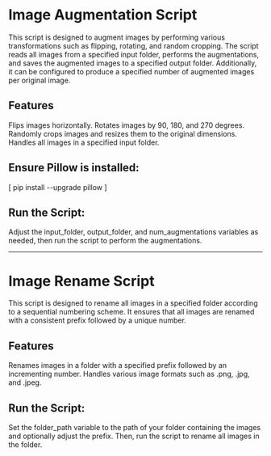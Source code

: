 # Image Augmentation Script

This script is designed to augment images by performing various transformations such as flipping, rotating, and random cropping. The script reads all images from a specified input folder, performs the augmentations, and saves the augmented images to a specified output folder. Additionally, it can be configured to produce a specified number of augmented images per original image.

## Features
Flips images horizontally.
Rotates images by 90, 180, and 270 degrees.
Randomly crops images and resizes them to the original dimensions.
Handles all images in a specified input folder.

## Ensure Pillow is installed:
[ pip install --upgrade pillow ]

## Run the Script:
Adjust the input_folder, output_folder, and num_augmentations variables as needed, then run the script to perform the augmentations.

--------------------------------------------------

# Image Rename Script
This script is designed to rename all images in a specified folder according to a sequential numbering scheme. It ensures that all images are renamed with a consistent prefix followed by a unique number.

## Features
Renames images in a folder with a specified prefix followed by an incrementing number.
Handles various image formats such as .png, .jpg, and .jpeg.

## Run the Script:
Set the folder_path variable to the path of your folder containing the images and optionally adjust the prefix. Then, run the script to rename all images in the folder.
